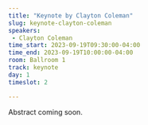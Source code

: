 ```yaml
---
title: "Keynote by Clayton Coleman"
slug: keynote-clayton-coleman
speakers:
 - Clayton Coleman
time_start: 2023-09-19T09:30:00-04:00
time_end: 2023-09-19T10:00:00-04:00
room: Ballroom 1
track: keynote
day: 1
timeslot: 2

---
```


Abstract coming soon.